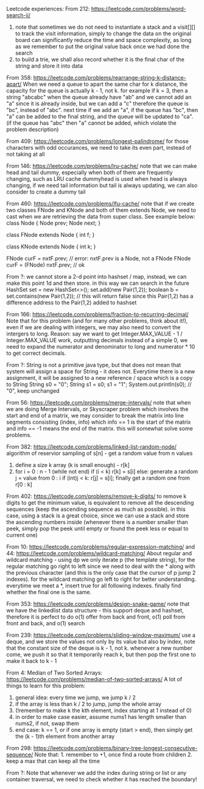 Leetcode experiences:
From 212: https://leetcode.com/problems/word-search-ii/
1. note that sometimes we do not need to instantiate a stack and a visit[][] to track the visit information, simply to change the data on the original board can significantly reduce the time and space complexity, as long as we remember to put the original value back once we had done the search 
2. to build a trie, we shall also record whether it is the final char of the string and store it into data

From 358: https://leetcode.com/problems/rearrange-string-k-distance-apart/
When we need a queue to apart the same char for k distance, the capacity for the queue is actually k - 1, not k.
for example if k = 3, then a string "abcabc"
when the queue already have "ab" and we cannot add an "a" since it is already inside, but we can add a "c" therefore the queue is "bc", instead of "abc".
next time if we add an "a", if the queue has "bc", then "a" can be added to the final string, and the queue will be updated to "ca". (if the queue has "abc" then "a" cannot be added, which violate the problem description)

From 409: https://leetcode.com/problems/longest-palindrome/
for those characters with odd occurances, we need to take its even part, instead of not taking at all

From 146: https://leetcode.com/problems/lru-cache/
note that we can make head and tail dummy, especially when both of them are frequently changing, such as LRU cache
dummyhead is used when head is always changing, if we need tail information but tail is always updating, we can also consider to create a dummy tail

From 460: https://leetcode.com/problems/lfu-cache/
note that if we create two classes FNode and KNode and both of them extends Node, we need to cast when we are retrieving the data from super class. See example below:
class Node {
  Node prev;
  Node next;
}

class FNode extends Node {
  int f;
}

class KNode extends Node {
  int k;
}

FNode curF = nxtF.prev; // error: nxtF.prev is a Node, not a FNode
FNode curF = (FNode) nxtF.prev; // ok

From ?: we cannot store a 2-d point into hashset / map, instead, we can make this point 1d and then store. in this way we can search in the future
HashSet<Pair> set = new HashSet<>();
set.add(new Pair(1,2));
boolean b = set.contains(new Pair(1,2)); // this will return false since this Pair(1,2) has a difference address to the Pair(1,2) added to hashset

From 166: https://leetcode.com/problems/fraction-to-recurring-decimal/
Note that for this problem (and for many other problems, think about it!), even if we are dealing with integers, we may also need to convert the intergers to long.
Reason: say we want to get Integer.MAX_VALUE - 1 / Integer.MAX_VALUE work, outputting decimals instead of a simple 0, we need to expand the numerator and denominator to long and numerator * 10 to get correct decimals.

From ?: 
String is not a primitive java type, but that does not mean that system will assign a space for String - it does not. Everytime there is a new assignment, it will be assigned to a new reference / space which is a copy to String
  String s0 = "0";
  String s1 = s0;
  s1 = "1";
  System.out.println(s0); // "0", keep unchanged

From 56: https://leetcode.com/problems/merge-intervals/
note that when we are doing Merge Intervals, or Skyscraper problem which involves the start and end of a matrix, we may consider to break the matrix into line segments consisting (index, info) which info == 1 is the start of the matrix and info == -1 means the end of the matrix. this will somewhat solve some problems.

From 382: https://leetcode.com/problems/linked-list-random-node/
algorithm of reservior sampling of s[n] - get a random value from n values
1. define a size k array (k is small enough) - r[k]
2. for i = 0 : n - 1 (while not end)
if (i < k) r[k] = s[i]
else:
    generate a random j = value from 0 : i
    if (int)j < k:
        r[j] = s[i];
finally get a random one from r[0 : k]

From 402: https://leetcode.com/problems/remove-k-digits/
to remove k digits to get the minimum value, is equivalent to remove all the descending sequences (keep the ascending sequence as much as possible). in this case, using a stack is a great choice, since we can use a stack and store the ascending numbers inside (whenever there is a number smaller than peek, simply pop the peek until empty or found the peek less or equal to current one)

From 10: https://leetcode.com/problems/regular-expression-matching/ and 44: https://leetcode.com/problems/wildcard-matching/
About regular and wildcard matching - using dp
we only iterate p (the template string), for the regular matching go right to left since we need to deal with the * along with the previous character (and this is the only case that the cursor of p jump 2 indexes). for the wildcard matching go left to right for better understanding. everytime we meet a *, insert true for all following indexes.
finally find whether the final one is the same.

From 353: https://leetcode.com/problems/design-snake-game/
note that we have the linkedlist data structure - this support deque and hashset, therefore it is perfect to do o(1) offer from back and front, o(1) poll from front and back, and o(1) search

From 239: https://leetcode.com/problems/sliding-window-maximum/
use a deque, and we store the values not only by its value but also by index, note that the constant size of the deque is k - 1, not k. whenever a new number come, we push it so that it temporarily reach k, but then pop the first one to make it back to k - 1

From 4: Median of Two Sorted Arrays: https://leetcode.com/problems/median-of-two-sorted-arrays/
A lot of things to learn for this problem:
1. general idea: every time we jump, we jump k / 2
2. if the array is less than k / 2 to jump, jump the whole array
3. (!remember to make k the kth element, index starting at 1 instead of 0)
4. in order to make case easier, assume nums1 has length smaller than nums2, if not, swap them
5. end case: k == 1, or if one array is empty (start > end), then simply get the (k - 1)th element from another array

From 298: https://leetcode.com/problems/binary-tree-longest-consecutive-sequence/
Note that: 1. remember to +1, once find a route from children
2. keep a max that can keep all the time

From ?:
Note that whenever we add the index during string or list or any container traversal, we need to check whether it has reached the boundary!